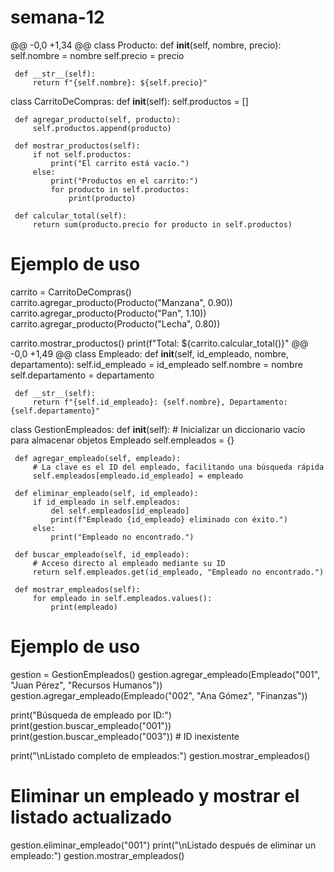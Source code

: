 # semana-12
@@ -0,0 +1,34 @@
 class Producto:
     def __init__(self, nombre, precio):
         self.nombre = nombre
         self.precio = precio
 
     def __str__(self):
         return f"{self.nombre}: ${self.precio}"
 
 class CarritoDeCompras:
     def __init__(self):
         self.productos = []
 
     def agregar_producto(self, producto):
         self.productos.append(producto)
 
     def mostrar_productos(self):
         if not self.productos:
             print("El carrito está vacío.")
         else:
             print("Productos en el carrito:")
             for producto in self.productos:
                 print(producto)
 
     def calcular_total(self):
         return sum(producto.precio for producto in self.productos)
 
 # Ejemplo de uso
 carrito = CarritoDeCompras()
 carrito.agregar_producto(Producto("Manzana", 0.90))
 carrito.agregar_producto(Producto("Pan", 1.10))
 carrito.agregar_producto(Producto("Lecha", 0.80))
 
 carrito.mostrar_productos()
 print(f"Total: ${carrito.calcular_total()}"
 @@ -0,0 +1,49 @@
 class Empleado:
     def __init__(self, id_empleado, nombre, departamento):
         self.id_empleado = id_empleado
         self.nombre = nombre
         self.departamento = departamento
 
     def __str__(self):
         return f"{self.id_empleado}: {self.nombre}, Departamento: {self.departamento}"
 
 class GestionEmpleados:
     def __init__(self):
         # Inicializar un diccionario vacío para almacenar objetos Empleado
         self.empleados = {}
 
     def agregar_empleado(self, empleado):
         # La clave es el ID del empleado, facilitando una búsqueda rápida
         self.empleados[empleado.id_empleado] = empleado
 
     def eliminar_empleado(self, id_empleado):
         if id_empleado in self.empleados:
             del self.empleados[id_empleado]
             print(f"Empleado {id_empleado} eliminado con éxito.")
         else:
             print("Empleado no encontrado.")
 
     def buscar_empleado(self, id_empleado):
         # Acceso directo al empleado mediante su ID
         return self.empleados.get(id_empleado, "Empleado no encontrado.")
 
     def mostrar_empleados(self):
         for empleado in self.empleados.values():
             print(empleado)
 
 # Ejemplo de uso
 gestion = GestionEmpleados()
 gestion.agregar_empleado(Empleado("001", "Juan Pérez", "Recursos Humanos"))
 gestion.agregar_empleado(Empleado("002", "Ana Gómez", "Finanzas"))
 
 print("Búsqueda de empleado por ID:")
 print(gestion.buscar_empleado("001"))
 print(gestion.buscar_empleado("003"))  # ID inexistente
 
 print("\nListado completo de empleados:")
 gestion.mostrar_empleados()
 
 # Eliminar un empleado y mostrar el listado actualizado
 gestion.eliminar_empleado("001")
 print("\nListado después de eliminar un empleado:")
 gestion.mostrar_empleados()
 
